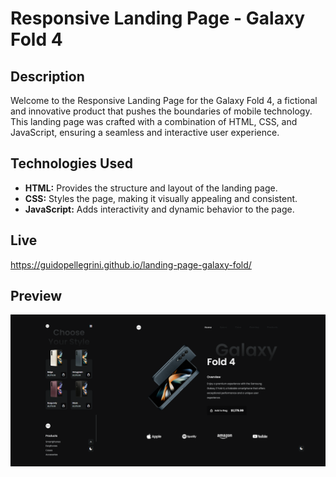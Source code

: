 # Responsive Landing Page - Galaxy Fold 4

## Description

Welcome to the Responsive Landing Page for the Galaxy Fold 4, a fictional and innovative product that pushes the boundaries of mobile technology. This landing page was crafted with a combination of HTML, CSS, and JavaScript, ensuring a seamless and interactive user experience.

## Technologies Used

- **HTML:** Provides the structure and layout of the landing page.
- **CSS:** Styles the page, making it visually appealing and consistent.
- **JavaScript:** Adds interactivity and dynamic behavior to the page.

## Live

https://guidopellegrini.github.io/landing-page-galaxy-fold/

## Preview

![Galaxy Fold 4 Landing Page](./preview.png)
